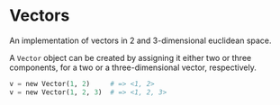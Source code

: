 # Vectors
An implementation of vectors in 2 and 3-dimensional euclidean space.

A ```Vector``` object can be created by assigning it either two or three components, for a two or a three-dimensional vector, respectively.

```python
v = new Vector(1, 2)     # => <1, 2>
v = new Vector(1, 2, 3)  # => <1, 2, 3>
```

